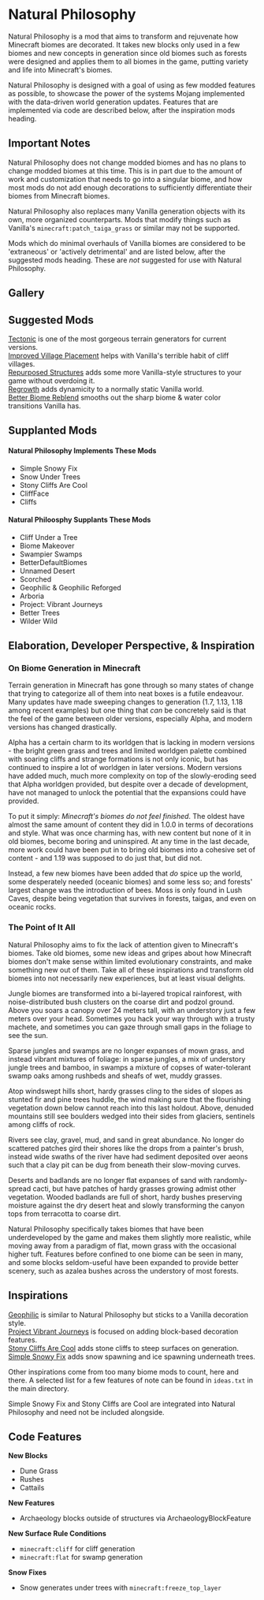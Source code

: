 # Natural Philosophy

Natural Philosophy is a mod that aims to transform and rejuvenate how Minecraft biomes are decorated. It takes new blocks only used in a few biomes and new concepts in generation since old biomes such as forests were designed and applies them to all biomes in the game, putting variety and life into Minecraft's biomes.

Natural Philosophy is designed with a goal of using as few modded features as possible, to showcase the power of the systems Mojang implemented with the data-driven world generation updates. Features that are implemented via code are described below, after the inspiration mods heading. 

## Important Notes

Natural Philosophy does not change modded biomes and has no plans to change modded biomes at this time. This is in part due to the amount of work and customization that needs to go into a singular biome, and how most mods do not add enough decorations to sufficiently differentiate their biomes from Minecraft biomes.

Natural Philosophy also replaces many Vanilla generation objects with its own, more organized counterparts. Mods that modify things such as Vanilla's `minecraft:patch_taiga_grass` or similar may not be supported.

Mods which do minimal overhauls of Vanilla biomes are considered to be 'extraneous' or 'actively detrimental' and are listed below, after the suggested mods heading. These are _not_ suggested for use with Natural Philosophy.

## Gallery

## Suggested Mods

[Tectonic](https://modrinth.com/datapack/tectonic) is one of the most gorgeous terrain generators for current versions.  
[Improved Village Placement](https://modrinth.com/mod/improved-village-placement) helps with Vanilla's terrible habit of cliff villages.  
[Repurposed Structures](https://modrinth.com/mod/repurposed-structures-forge) adds some more Vanilla-style structures to your game without overdoing it.    
[Regrowth](https://modrinth.com/mod/regrowth) adds dynamicity to a normally static Vanilla world.   
[Better Biome Reblend](https://modrinth.com/mod/bbrb) smooths out the sharp biome & water color transitions Vanilla has.

## Supplanted Mods

#### Natural Philosophy Implements These Mods

 - Simple Snowy Fix
 - Snow Under Trees
 - Stony Cliffs Are Cool
 - CliffFace
 - Cliffs

#### Natural Philoosphy Supplants These Mods


 - Cliff Under a Tree
 - Biome Makeover
 - Swampier Swamps
 - BetterDefaultBiomes
 - Unnamed Desert
 - Scorched
 - Geophilic & Geophilic Reforged
 - Arboria
 - Project: Vibrant Journeys
 - Better Trees
 - Wilder Wild

## Elaboration, Developer Perspective, & Inspiration

### On Biome Generation in Minecraft

Terrain generation in Minecraft has gone through so many states of change that trying to categorize all of them into neat boxes is a futile endeavour. Many updates have made sweeping changes to generation (1.7, 1.13, 1.18 among recent examples) but one thing that _can_ be concretely said is that the feel of the game between older versions, especially Alpha, and modern versions has changed drastically. 

Alpha has a certain charm to its worldgen that is lacking in modern versions - the bright green grass and trees and limited worldgen palette combined with soaring cliffs and strange formations is not only iconic, but has continued to inspire a lot of worldgen in later versions. Modern versions have added much, much more complexity on top of the slowly-eroding seed that Alpha worldgen provided, but despite over a decade of development, have not managed to unlock the potential that the expansions could have provided.

To put it simply: _Minecraft's biomes do not feel finished_. The oldest have almost the same amount of content they did in 1.0.0 in terms of decorations and style. What was once charming has, with new content but none of it in old biomes, become boring and uninspired. At any time in the last decade, more work could have been put in to bring old biomes into a cohesive set of content - and 1.19 was supposed to do just that, but did not.

Instead, a few new biomes have been added that _do_ spice up the world, some desperately needed (oceanic biomes) and some less so; and forests' largest change was the introduction of bees. Moss is only found in Lush Caves, despite being vegetation that survives in forests, taigas, and even on oceanic rocks.

### The Point of It All

Natural Philosophy aims to fix the lack of attention given to Minecraft's biomes. Take old biomes, some new ideas and gripes about how Minecraft biomes don't make sense within limited evolutionary constraints, and make something new out of them. Take all of these inspirations and transform old biomes into not necessarily new experiences, but at least visual delights. 

Jungle biomes are transformed into a bi-layered tropical rainforest, with noise-distributed bush clusters on the coarse dirt and podzol ground. Above you soars a canopy over 24 meters tall, with an understory just a few meters over your head. Sometimes you hack your way through with a trusty machete, and sometimes you can gaze through small gaps in the foliage to see the sun.

Sparse jungles and swamps are no longer expanses of mown grass, and instead vibrant mixtures of foliage: in sparse jungles, a mix of understory jungle trees and bamboo, in swamps a mixture of copses of water-tolerant swamp oaks among rushbeds and sheafs of wet, muddy grasses.

Atop windswept hills short, hardy grasses cling to the sides of slopes as stunted fir and pine trees huddle, the wind making sure that the flourishing vegetation down below cannot reach into this last holdout. Above, denuded mountains still see boulders wedged into their sides from glaciers, sentinels among cliffs of rock.

Rivers see clay, gravel, mud, and sand in great abundance. No longer do scattered patches gird their shores like the drops from a painter's brush, instead wide swaths of the river have had sediment deposited over aeons such that a clay pit can be dug from beneath their slow-moving curves.

Deserts and badlands are no longer flat expanses of sand with randomly-spread cacti, but have patches of hardy grasses growing admist other vegetation. Wooded badlands are full of short, hardy bushes preserving moisture against the dry desert heat and slowly transforming the canyon tops from terracotta to coarse dirt.

Natural Philosophy specifically takes biomes that have been underdeveloped by the game and makes them slightly more realistic, while moving away from a paradigm of flat, mown grass with the occasional higher tuft. Features before confined to one biome can be seen in many, and some blocks seldom-useful have been expanded to provide better scenery, such as azalea bushes across the understory of most forests.

## Inspirations

[Geophilic](https://modrinth.com/datapack/geophilic) is similar to Natural Philosophy but sticks to a Vanilla decoration style.    
[Project Vibrant Journeys](https://www.curseforge.com/minecraft/mc-mods/project-vibrant-journeys) is focused on adding block-based decoration features.    
[Stony Cliffs Are Cool](https://modrinth.com/datapack/stony-cliffs-are-cool) adds stone cliffs to steep surfaces on generation.    
[Simple Snowy Fix](https://modrinth.com/mod/simple-snowy-fix) adds snow spawning and ice spawning underneath trees.

Other inspirations come from too many biome mods to count, here and there. A selected list for a few features of note can be found in `ideas.txt` in the main directory.

Simple Snowy Fix and Stony Cliffs are Cool are integrated into Natural Philosophy and need not be included alongside.

## Code Features

**New Blocks**
 - Dune Grass
 - Rushes
 - Cattails

**New Features**
 - Archaeology blocks outside of structures via ArchaeologyBlockFeature    

**New Surface Rule Conditions**
 - `minecraft:cliff` for cliff generation
 - `minecraft:flat` for swamp generation

**Snow Fixes**
 - Snow generates under trees with `minecraft:freeze_top_layer`
